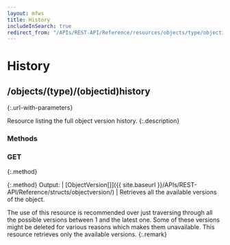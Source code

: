 ```yaml
---
layout: mfws
title: History
includeInSearch: true
redirect_from: "/APIs/REST-API/Reference/resources/objects/type/objectid/history.html"
---
```


# History

## /objects/(type)/(objectid)history
{:.url-with-parameters}

Resource listing the full object version history. 
{:.description}

### Methods

### GET
{:.method}

{:.method}
Output: | [ObjectVersion[]]({{ site.baseurl }}/APIs/REST-API/Reference/structs/objectversion/)
| Retrieves all the available versions of the object.

The use of this resource is recommended over just traversing through all the possible versions between 1 and the latest one. Some of these versions might be deleted for various reasons which makes them unavailable. This resource retrieves only the available versions. 
{:.remark}